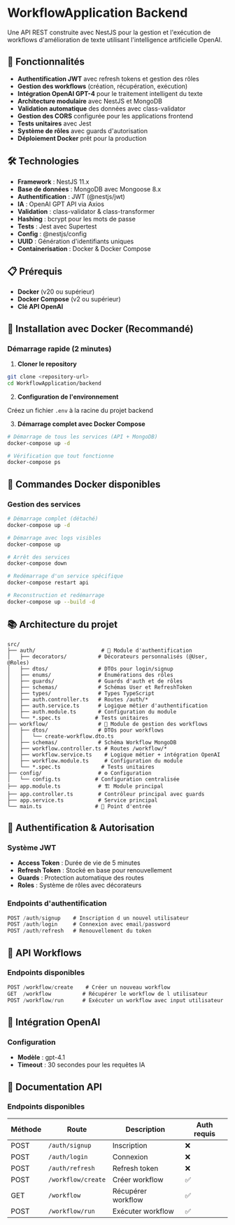 # WorkflowApplication Backend

Une API REST construite avec NestJS pour la gestion et l'exécution de workflows d'amélioration de texte utilisant l'intelligence artificielle OpenAI.

## 🚀 Fonctionnalités

- **Authentification JWT** avec refresh tokens et gestion des rôles
- **Gestion des workflows** (création, récupération, exécution)
- **Intégration OpenAI GPT-4** pour le traitement intelligent du texte
- **Architecture modulaire** avec NestJS et MongoDB
- **Validation automatique** des données avec class-validator
- **Gestion des CORS** configurée pour les applications frontend
- **Tests unitaires** avec Jest
- **Système de rôles** avec guards d'autorisation
- **Déploiement Docker** prêt pour la production

## 🛠 Technologies

- **Framework** : NestJS 11.x
- **Base de données** : MongoDB avec Mongoose 8.x
- **Authentification** : JWT (@nestjs/jwt)
- **IA** : OpenAI GPT API via Axios
- **Validation** : class-validator & class-transformer
- **Hashing** : bcrypt pour les mots de passe
- **Tests** : Jest avec Supertest
- **Config** : @nestjs/config
- **UUID** : Génération d'identifiants uniques
- **Containerisation** : Docker & Docker Compose

## 📋 Prérequis

- **Docker** (v20 ou supérieur)
- **Docker Compose** (v2 ou supérieur)
- **Clé API OpenAI**


## 🔧 Installation avec Docker (Recommandé)

### Démarrage rapide (2 minutes)

1. **Cloner le repository**
```bash
git clone <repository-url>
cd WorkflowApplication/backend
```

2. **Configuration de l'environnement**

Créez un fichier `.env` à la racine du projet backend 


3. **Démarrage complet avec Docker Compose**
```bash
# Démarrage de tous les services (API + MongoDB)
docker-compose up -d

# Vérification que tout fonctionne
docker-compose ps

```

## 🚀 Commandes Docker disponibles

### Gestion des services
```bash
# Démarrage complet (détaché)
docker-compose up -d

# Démarrage avec logs visibles
docker-compose up

# Arrêt des services
docker-compose down

# Redémarrage d'un service spécifique
docker-compose restart api

# Reconstruction et redémarrage
docker-compose up --build -d
```

## 📚 Architecture du projet

```
src/
├── auth/                     # 🔐 Module d'authentification
│   ├── decorators/          # Décorateurs personnalisés (@User, @Roles)
│   ├── dtos/                # DTOs pour login/signup
│   ├── enums/               # Énumérations des rôles
│   ├── guards/              # Guards d'auth et de rôles
│   ├── schemas/             # Schémas User et RefreshToken
│   ├── types/               # Types TypeScript
│   ├── auth.controller.ts   # Routes /auth/*
│   ├── auth.service.ts      # Logique métier d'authentification
│   ├── auth.module.ts       # Configuration du module
│   └── *.spec.ts           # Tests unitaires
├── workflow/                # 🔄 Module de gestion des workflows
│   ├── dtos/                # DTOs pour workflows
│   │   └── create-workflow.dto.ts
│   ├── schemas/             # Schéma Workflow MongoDB
│   ├── workflow.controller.ts # Routes /workflow/*
│   ├── workflow.service.ts    # Logique métier + intégration OpenAI
│   ├── workflow.module.ts     # Configuration du module
│   └── *.spec.ts             # Tests unitaires
├── config/                  # ⚙️ Configuration
│   └── config.ts           # Configuration centralisée
├── app.module.ts            # 🏗️ Module principal
├── app.controller.ts        # Contrôleur principal avec guards
├── app.service.ts           # Service principal
└── main.ts                 # 🚀 Point d'entrée
```

## 🔐 Authentification & Autorisation

### Système JWT
- **Access Token** : Durée de vie de 5 minutes
- **Refresh Token** : Stocké en base pour renouvellement
- **Guards** : Protection automatique des routes
- **Roles** : Système de rôles avec décorateurs

### Endpoints d'authentification
```typescript
POST /auth/signup    # Inscription d un nouvel utilisateur
POST /auth/login     # Connexion avec email/password
POST /auth/refresh   # Renouvellement du token
```


## 🔄 API Workflows

### Endpoints disponibles
```typescript
POST /workflow/create    # Créer un nouveau workflow
GET  /workflow          # Récupérer le workflow de l utilisateur
POST /workflow/run      # Exécuter un workflow avec input utilisateur
```

## 🤖 Intégration OpenAI

### Configuration
- **Modèle** : gpt-4.1
- **Timeout** : 30 secondes pour les requêtes IA


## 📖 Documentation API

### Endpoints disponibles

| Méthode | Route | Description | Auth requis |
|---------|-------|-------------|-------------|
| POST | `/auth/signup` | Inscription | ❌ |
| POST | `/auth/login` | Connexion | ❌ |
| POST | `/auth/refresh` | Refresh token | ❌ |
| POST | `/workflow/create` | Créer workflow | ✅ |
| GET | `/workflow` | Récupérer workflow | ✅ |
| POST | `/workflow/run` | Exécuter workflow | ✅ |